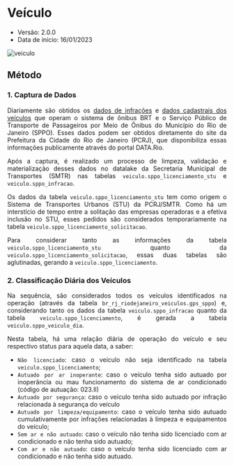 # Veículo
* Versão: 2.0.0
* Data de início: 16/01/2023

![veiculo](https://user-images.githubusercontent.com/66736583/227351937-7fe4113b-1d94-425d-a170-7e49ed40d66e.png)

<div align="justify">

  ## Método

  ### 1. Captura de Dados
  Diariamente são obtidos os [dados de infrações](https://www.data.rio/documents/multas-aplicadas-aos-modos-de-transporte-nos-últimos-cinco-anos) e [dados cadastrais dos veículos](https://www.data.rio/documents/dados-cadastrais-dos-veículos-que-operam-o-sistema-de-ônibus-brt-e-sppo) que operam o sistema de ônibus BRT e o Serviço Público de Transporte de Passageiros por Meio de Ônibus do Município do Rio de Janeiro (SPPO). Esses dados podem ser obtidos diretamente do site da Prefeitura da Cidade do Rio de Janeiro (PCRJ), que disponibiliza essas informações publicamente através do portal DATA.Rio.

  Após a captura, é realizado um processo de limpeza, validação e materialização desses dados no datalake da Secretaria Municipal de Transportes (SMTR) nas tabelas `veiculo.sppo_licenciamento_stu` e `veiculo.sppo_infracao`.

  Os dados da tabela `veiculo.sppo_licenciamento_stu` tem como origem o Sistema de Transportes Urbanos (STU) da PCRJ/SMTR. Como há um interstício de tempo entre a solitação das empresas operadoras e a efetiva inclusão no STU, esses pedidos são considerados temporariamente na tabela `veiculo.sppo_licenciamento_solicitacao`.

  Para considerar tanto as informações da tabela `veiculo.sppo_licenciamento_stu` quanto da `veiculo.sppo_licenciamento_solicitacao`, essas duas tabelas são aglutinadas, gerando a `veiculo.sppo_licenciamento`.

  ### 2. Classificação Diária dos Veículos
  Na sequência, são considerados todos os veículos identificados na operação (através da tabela `br_rj_riodejaneiro_veiculos.gps_sppo`) e, considerando tanto os dados da tabela `veiculo.sppo_infracao` quanto da tabela `veiculo.sppo_licenciamento`, é gerada a tabela `veiculo.sppo_veiculo_dia`.

  Nesta tabela, há uma relação diária de operação do veículo e seu respectivo status para aquela data, a saber:

  * `Não licenciado`: caso o veículo não seja identificado na tabela `veiculo.sppo_licenciamento`;
  * `Autuado por ar inoperante`: caso o veículo tenha sido autuado por inoperância ou mau funcionamento do sistema de ar condicionado (código de autuação: 023.II)
  * `Autuado por segurança`: caso o veículo tenha sido autuado por infração relacionada à segurança do veículo
  * `Autuado por limpeza/equipamento`: caso o veículo tenha sido autuado cumulativamente por infrações relacionadas à limpeza e equipamentos do veículo;
  * `Sem ar e não autuado`: caso o veículo não tenha sido licenciado com ar condicionado e não tenha sido autuado;
  * `Com ar e não autuado`: caso o veículo tenha sido licenciado com ar condicionado e não tenha sido autuado.
</div>
